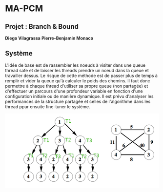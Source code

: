 # MA-PCM

## Projet : Branch & Bound

**Diego Vilagrassa**
**Pierre-Benjamin Monaco**

## Système

L'idée de base est de rassembler les noeuds à visiter dans une queue thread safe et de laisser les threads prendre un noeud dans la queue et travailler dessus.
Le risque de cette méthode est de passer plus de temps à remplir et vider la queue qu'à calculer le poids des chemins. Il faut donc permettre à chaque thread d'utiliser sa propre queue (non partagée) et d'effectuer un parcours d'une profondeur variable en fonction d'une configuration initiale ou de manière dynamique.
Il est prévu d'analyser les performances de la structure partagée et celles de l'algorithme dans les thread ppur ensuite fine-tuner le système.

![Premier schema](./pictures/schema1.png)
